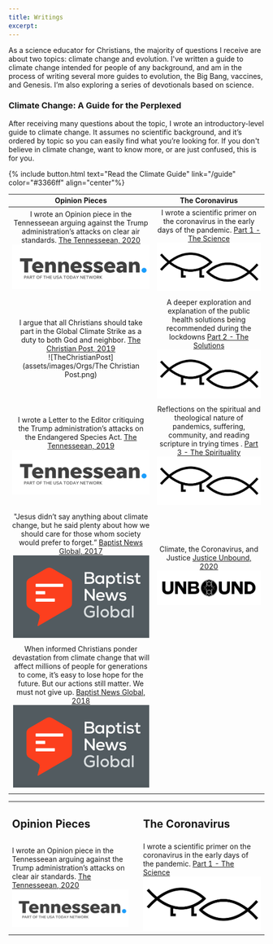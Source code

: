 ```yaml
---
title: Writings
excerpt:
---
```


As a science educator for Christians, the majority of questions I receive are about two topics: climate change and evolution. I've written a guide to climate change intended for people of any background, and am in the process of writing several more guides to evolution, the Big Bang, vaccines, and Genesis. I’m also exploring a series of devotionals based on science.
<p style="text-align: center;">
 <h3>Climate Change: A Guide for the Perplexed</h3>
 </p>

After receiving many questions about the topic, I wrote an introductory-level guide to climate change. It assumes no scientific background, and it’s ordered by topic so you can easily find what you’re looking for. If you don't believe in climate change, want to know more, or are just confused, this is for you.

{% include button.html text="Read the Climate Guide" link="/guide" color="#3366ff" align="center"%}


| **Opinion Pieces** | **The Coronavirus** |
| :----------:       | :-----:             |
| I wrote an Opinion piece in the Tennesseean arguing against the Trump administration’s attacks on clear air standards. [The Tennesseean, 2020](https://www.tennessean.com/story/opinion/2020/03/09/california-clean-car-standard-deserves-support/4980634002/) ![The Tennesseean](assets/images/Tennesseean.png) | I wrote a scientific primer on the coronavirus in the early days of the pandemic. [Part 1 - The Science](/PartOneScience) ![matthewdgroves.com](assets/images/Logos/logo.jpeg) |
|  |  |
| I argue that all Christians should take part in the Global Climate Strike as a duty to both God and neighbor. [The Christian Post, 2019](https://www.christianpost.com/voice/were-young-evangelicals-and-were-striking-for-the-climate-will-you-join-us.html) <br/> ![TheChristianPost](assets/images/Orgs/The Christian Post.png) | A deeper exploration and explanation of the public health solutions being recommended during the lockdowns [Part 2 - The Solutions](/PartTwoSolutions) ![matthewdgroves.com](assets/images/Logos/logo.jpeg) |
|  |  |
| I wrote a Letter to the Editor critiquing the Trump administration’s attacks on the Endangered Species Act. [The Tennesseean, 2019](assets/LTETennessean.pdf) ![The Tennesseean](assets/images/Tennesseean.png)| Reflections on the spiritual and theological nature of pandemics, suffering, community, and reading scripture in trying times . [Part 3 - The Spirituality](/PartThreeSpirituality) ![matthewdgroves.com](assets/images/Logos/logo.jpeg) |
|  |  |
| "Jesus didn’t say anything about climate change, but he said plenty about how we should care for those whom society would prefer to forget.” [Baptist News Global, 2017](https://baptistnews.com/article/climate-change-gospel-issue-time-christians-acknowledged/) ![Baptist News Global](assets/images/BNG.png) | Climate, the Coronavirus, and Justice [Justice Unbound, 2020](https://justiceunbound.org/climate-the-coronavirus-and-justice/) ![Justice Unbound](assets/images/JusticeUnboundLogoBlack.png)|
|  |  |
| When informed Christians ponder devastation from climate change that will affect millions of people for generations to come, it’s easy to lose hope for the future. But our actions still matter. We must not give up. [Baptist News Global, 2018](https://baptistnews.com/article/climate-nihilism-is-right-to-recognize-the-dire-situation-were-in-but-wrong-to-lose-hope/) ![Baptist News Global](assets/images/BNG.png) |  |
|  |  |


<html>
<table>
    <tr>
        <td> <h2> Opinion Pieces </h2></td>
        <td> </td>
        <td> <h2> The Coronavirus </h2> </td>
    </tr>
    <tr>
        <td>
            I wrote an Opinion piece in the Tennesseean arguing against the Trump administration’s attacks on clear air standards. <a href="https://www.tennessean.com/story/opinion/2020/03/09/california-clean-car-standard-deserves-support/4980634002/">The Tennesseean, 2020</a>
            <img src="assets/images/Tennesseean.png" alt="The Tennesseean">
        </td>
        <td> </td>
        <td> 
            I wrote a scientific primer on the coronavirus in the early days of the pandemic. <a href="/PartOneScience">Part 1 - The Science</a> 
            <img src="assets/images/Logos/logo.jpeg" alt="matthewdgroves.com">
        </td>
    </tr>

</table>
</html>